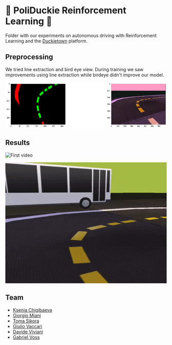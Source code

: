 # 🚗 PoliDuckie Reinforcement Learning 🚙
Folder with our experiments on autonomous driving with Reinforcement Learning and the [Duckietown](https://www.duckietown.org/) platform.

## Preprocessing
We tried line extraction and bird eye view. During training we saw improvements using line extraction while birdeye didn't improve our model.

![Preprocess](assets/filter_birdeye.png)

## Results

![First video](assets/video1.gif)

![Second video](assets/video2.gif)



## Team
- [Ksenia Chigibaeva](https://www.github.com/chigibaeva)
- [Giorgio Miani](https://www.github.com/Giorgio-Miani)
- [Toma Sikora](https://www.github.com/sikora-toma)
- [Giulio Vaccari](https://www.github.com/giuliovv)
- [Davide Viviani](https://www.github.com/DavViviani)
- [Gabriel Voss](https://www.github.com/DavViviani)




